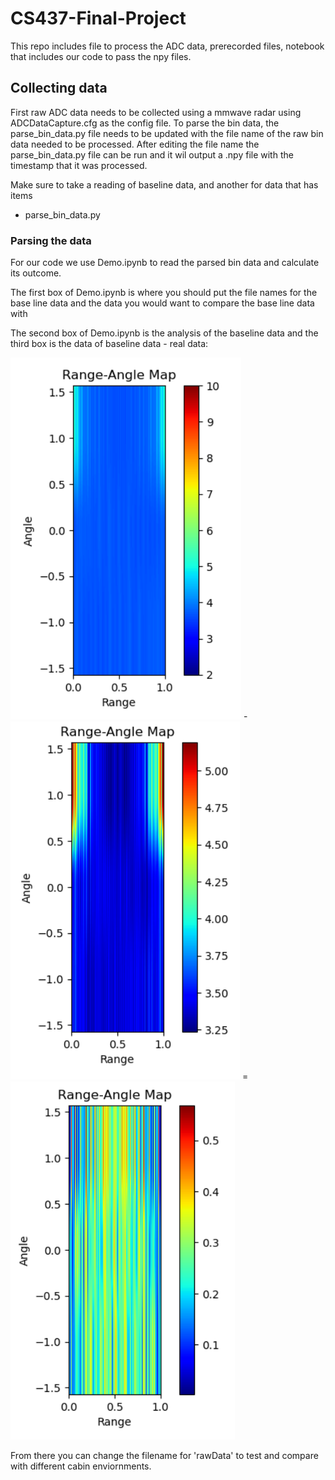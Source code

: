 # CS437-Final-Project


This repo includes file to process the ADC data, prerecorded files, notebook that includes our code to pass the npy files.

## Collecting data

First raw ADC data needs to be collected using a mmwave radar using ADCDataCapture.cfg as the config file. To parse the bin data, the parse_bin_data.py file needs to be updated with the file name of the raw bin data needed to be processed. After editing the file name the parse_bin_data.py file can be run and it wil output a .npy file with the timestamp that it was processed.

Make sure to take a reading of baseline data, and another for data that has items

- parse_bin_data.py

### Parsing the data

For our code we use Demo.ipynb to read the parsed bin data and calculate its outcome. 

The first box of Demo.ipynb is where you should put the file names for the base line data and the data you would want to compare the base line data with

The second box of Demo.ipynb is the analysis of the baseline data and the third box is the data of baseline data - real data:

![alt text](https://github.com/renren123123/CS437-Final-Project/blob/main/Smoothed%20Baseline.PNG) - ![alt text](https://github.com/renren123123/CS437-Final-Project/blob/main/before%20minus.PNG) = ![alt text](https://github.com/renren123123/CS437-Final-Project/blob/main/full.PNG)


From there you can change the filename for 'rawData' to test and compare with different cabin enviornments.

